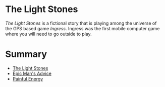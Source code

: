 # The Light Stones

_The Light Stones_ is a fictional story that is playing among the universe of the GPS based game _Ingress_. Ingress was the first mobile computer game where you will need to go outside to play.

# Summary

* [The Light Stones](README.md)
* [Epic Man's Advice](the-light-stones---part-1.md)
* [Painful Energy](painful-energy.md)
